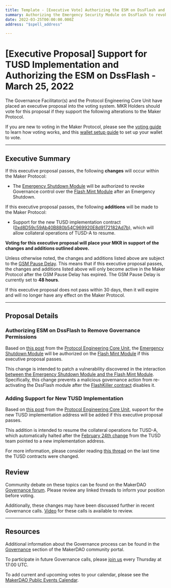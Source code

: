 ```yaml
---
title: Template - [Executive Vote] Authorizing the ESM on DssFlash and Adding Support for TUSD Implementation - March 25, 2022
summary: Authorizing the Emergency Security Module on DssFlash to revoke governance control after Emergency Shutdown and adding support for the new TUSD implementation.
date: 2022-03-25T00:00:00.000Z
address: "$spell_address"

---
```

# [Executive Proposal] Support for TUSD Implementation and Authorizing the ESM on DssFlash - March 25, 2022

The Governance Facilitator(s) and the Protocol Engineering Core Unit have placed an executive proposal into the voting system. MKR Holders should vote for this proposal if they support the following alterations to the Maker Protocol.

If you are new to voting in the Maker Protocol, please see the [voting guide](https://community-development.makerdao.com/en/learn/governance/how-voting-works/) to learn how voting works, and this [wallet setup guide](https://community-development.makerdao.com/en/learn/governance/voting-setup/) to set up your wallet to vote.

---

## Executive Summary

If this executive proposal passes, the following **changes** will occur within the Maker Protocol:
- The [Emergency Shutdown Module](https://makerdao.world/en/learn/governance/emergency-shutdown) will be authorized to revoke Governance control over the [Flash Mint Module](https://manual.makerdao.com/module-index/module-flash-mint-module) after an Emergency Shutdown.

If this executive proposal passes, the following **additions** will be made to the Maker Protocol:
- Support for the new TUSD implementation contract ([0xd8D59c59Ab40B880b54C969920E8d9172182Ad7b](https://etherscan.io/address/0xd8d59c59ab40b880b54c969920e8d9172182ad7b)), which will allow collateral operations of TUSD-A to resume.

**Voting for this executive proposal will place your MKR in support of the changes and additions outlined above.**

Unless otherwise noted, the changes and additions listed above are subject to the [GSM Pause Delay](https://manual.makerdao.com/parameter-index/core/param-gsm-pause-delay). This means that if this executive proposal passes, the changes and additions listed above will only become active in the Maker Protocol after the GSM Pause Delay has expired. The GSM Pause Delay is currently set to **48 hours**.

If this executive proposal does not pass within 30 days, then it will expire and will no longer have any effect on the Maker Protocol.

---

## Proposal Details

### Authorizing ESM on DssFlash to Remove Governance Permissions

Based on [this post](https://forum.makerdao.com/t/proposed-security-fix-to-be-added-in-the-march-25th-2022-executive-spell/14197) from the [Protocol Engineering Core Unit](https://mips.makerdao.com/mips/details/MIP38#protocol-engineering-pe-001-), the [Emergency Shutdown Module](https://makerdao.world/en/learn/governance/emergency-shutdown) will be authorized on the [Flash Mint Module](https://manual.makerdao.com/module-index/module-flash-mint-module) if this executive proposal passes.

This change is intended to patch a vulnerability discovered in the interaction [between the Emergency Shutdown Module and the Flash Mint Module](https://forum.makerdao.com/t/flash-loan-debt-manipulation-during-emergency-shutdown-vulnerability-postmortem/14036). Specifically, this change prevents a malicious governance action from re-activating the DssFlash module after the [FlashKiller contract](https://github.com/makerdao/flash-killer) disables it.

### Adding Support for New TUSD Implementation 

Based on [this post](https://forum.makerdao.com/t/2022-03-25-adding-support-for-the-new-tusd-implementation-address/14189) from the [Protocol Engineering Core Unit](https://mips.makerdao.com/mips/details/MIP38#protocol-engineering-pe-001-), support for the new TUSD implementation address will be added if this executive proposal passes.

This addition is intended to resume the collateral operations for TUSD-A, which automatically halted after the [February 24th change](https://etherscan.io/tx/0x125823f2914e4f14e06b9b1b30fe9dd9512b36354cc1f6c063118c4fe03d8287) from the TUSD team pointed to a new implementation address.

For more information, please consider reading [this thread](https://forum.makerdao.com/t/tusd-disabled-due-to-unannounced-token-upgrade/2747) on the last time the TUSD contracts were changed.


## Review

Community debate on these topics can be found on the MakerDAO [Governance forum](https://forum.makerdao.com/). Please review any linked threads to inform your position before voting.

Additionally, these changes may have been discussed further in recent Governance calls. [Video](https://www.youtube.com/playlist?list=PLLzkWCj8ywWNq5-90-Id6VPSsrk4OWVan) for these calls is available to review.

---

## Resources

Additional information about the Governance process can be found in the [Governance](https://community-development.makerdao.com/en/learn/governance) section of the MakerDAO community portal.

To participate in future Governance calls, please [join us](https://github.com/makerdao/community/tree/master/governance/governance-and-risk-meetings) every Thursday at 17:00 UTC.

To add current and upcoming votes to your calendar, please see the [MakerDAO Public Events Calendar](https://calendar.google.com/calendar/embed?src=makerdao.com_3efhm2ghipksegl009ktniomdk%40group.calendar.google.com&ctz=UTC&mode=week&showCalendars=0&showPrint=0).
